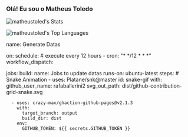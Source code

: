 ### Olá! Eu sou o Matheus Toledo 

![matheustoled's Stats](https://github-readme-stats.vercel.app/api?username=matheustoled&theme=gotham&show_icons=true&hide_border=true&count_private=true)

![matheustoled's Top Languages](https://github-readme-stats.vercel.app/api/top-langs/?username=matheustoled&theme=gotham&show_icons=true&hide_border=true&layout=compact)

name: Generate Datas

on:
  schedule: # execute every 12 hours
    - cron: "* */12 * * *"
  workflow_dispatch:

jobs:
  build:
    name: Jobs to update datas
    runs-on: ubuntu-latest
    steps:
      # Snake Animation
      - uses: Platane/snk@master
        id: snake-gif
        with:
          github_user_name: rafaballerini2
          svg_out_path: dist/github-contribution-grid-snake.svg

      - uses: crazy-max/ghaction-github-pages@v2.1.3
        with:
          target_branch: output
          build_dir: dist
        env:
          GITHUB_TOKEN: ${{ secrets.GITHUB_TOKEN }}
